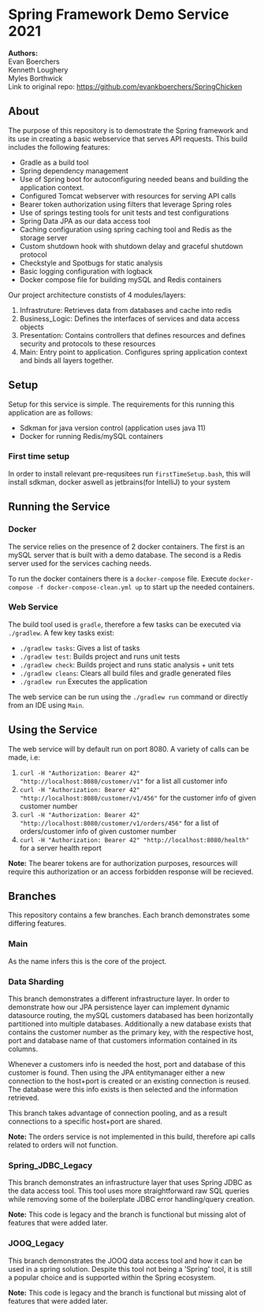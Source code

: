 # Spring Framework Demo Service 2021
**Authors:**<br/>
Evan Boerchers<br/>
Kenneth Loughery<br/>
Myles Borthwick<br/>
Link to original repo: https://github.com/evankboerchers/SpringChicken<br/>

## About

The purpose of this repository is to demostrate the Spring framework and its use in creating a basic webservice that serves API requests. This build includes the following features:

- Gradle as a build tool
- Spring dependency management
- Use of Spring boot for autoconfiguring needed beans and building the application context.
- Configured Tomcat webserver with resources for serving API calls
- Bearer token authorization using filters that leverage Spring roles
- Use of springs testing tools for unit tests and test configurations
- Spring Data JPA as our data access tool
- Caching configuration using spring caching tool and Redis as the storage server
- Custom shutdown hook with shutdown delay and graceful shutdown protocol
- Checkstyle and Spotbugs for static analysis
- Basic logging configuration with logback
- Docker compose file for building mySQL and Redis containers

Our project architecture constists of 4 modules/layers:

1. Infrastruture: Retrieves data from databases and cache into redis
2. Business_Logic: Defines the interfaces of services and data access objects
3. Presentation: Contains controllers that defines resources and defines security and protocols to these resources
4. Main: Entry point to application. Configures spring application context and binds all layers together.

## Setup

Setup for this service is simple. The requirements for this running this application are as follows:

- Sdkman for java version control (application uses java 11) 
- Docker for running Redis/mySQL containers

### First time setup

In order to install relevant pre-requsitees run `firstTimeSetup.bash`, this will install sdkman, docker aswell as jetbrains(for IntelliJ) to your system

## Running the Service

### Docker

The service relies on the presence of 2 docker containers. The first is an mySQL server that is built with a demo database. The second is a Redis server used for the services caching needs.

To run the docker containers there is a `docker-compose` file. Execute `docker-compose -f docker-compose-clean.yml up` to start up the needed containers.

### Web Service

The build tool used is `gradle`, therefore a few tasks can be executed via `./gradlew`. A few key tasks exist:

- `./gradlew tasks`: Gives a list of tasks
- `./gradlew test`: Builds project and runs unit tests
- `./gradlew check`: Builds project and runs static analysis + unit tets
- `./gradlew cleans`: Clears all build files and gradle generated files
- `./gradlew run` Executes the application

The web service can be run using the `./gradlew run` command or directly from an IDE using `Main`.


## Using the Service

The web service will by default run on port 8080. A variety of calls can be made, i.e:

1. `curl -H "Authorization: Bearer 42" "http://localhost:8080/customer/v1"` for a list all customer info
2. `curl -H "Authorization: Bearer 42" "http://localhost:8080/customer/v1/456"` for the customer info of given customer number
3. `curl -H "Authorization: Bearer 42" "http://localhost:8080/customer/v1/orders/456"` for a list of orders/customer info of given customer number
4. `curl -H "Authorization: Bearer 42" "http://localhost:8080/health"` for a server health report

**Note:** The bearer tokens are for authorization purposes, resources will require this authorization or an access forbidden response will be recieved.

## Branches

This repository contains a few branches. Each branch demonstrates some differing features.

### Main

As the name infers this is the core of the project. 

### Data Sharding

This branch demonstrates a different infrastructure layer. In order to demonstrate how our JPA persistence layer can implement dynamic datasource routing, the mySQL customers databased has been horizontally partitioned into multiple databases. Additionally a new database exists that contains the customer number as the primary key, with the respective host, port and database name of that customers information contained in its columns.

Whenever a customers info is needed the host, port and database of this customer is found. Then using the JPA entitymanager either a new connection to the host+port is created or an existing connection is reused. The database were this info exists is then selected and the information retrieved.

This branch takes advantage of connection pooling, and as a result connections to a specific host+port are shared.

**Note:** The orders service is not implemented in this build, therefore api calls related to orders will not function.

### Spring_JDBC_Legacy

This branch demonstrates an infrastructure layer that uses Spring JDBC as the data access tool. This tool uses more straightforward raw SQL queries while removing some of the boilerplate JDBC error handling/query creation.

**Note:** This code is legacy and the branch is functional but missing alot of features that were added later.

### JOOQ_Legacy

This branch demonstrates the JOOQ data access tool and how it can be used in a spring solution. Despite this tool not being a 'Spring' tool, it is still a popular choice and is supported within the Spring ecosystem.

**Note:** This code is legacy and the branch is functional but missing alot of features that were added later.

